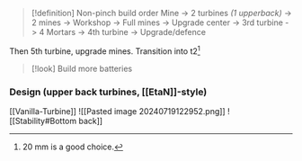 >[!definition] Non-pinch build order
>Mine -> 2 turbines *(1 upperback)* -> 2 mines -> Workshop -> Full mines -> Upgrade center -> 3rd turbine -> 4 Mortars -> 4th turbine -> Upgrade/defence

Then 5th turbine, upgrade mines. Transition into t2[^1]

[^1]: 20 mm is a good choice.

>[!look]
>Build more batteries
### Design (upper back turbines, [[EtaN]]-style)
[[Vanilla-Turbine]]
![[Pasted image 20240719122952.png]]
![[Stability#Bottom back]]
